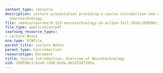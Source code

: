 ```yaml
---
content_type: resource
description: Lecture presentation providing a course introduction and overview of
  neurotechnology.
file: /media/courses/9-123-neurotechnology-in-action-fall-2014/2b9598c3b1a0c2b06b9adb32518f205a_MIT9_123F14_Lec1.pdf
file_type: application/pdf
learning_resource_types:
- Lecture Notes
ocw_type: OCWFile
parent_title: Lecture Notes
parent_type: CourseSection
resourcetype: Document
title: Course Introduction; Overview of Neurotechnology
uid: 2b9598c3-b1a0-c2b0-6b9a-db32518f205a
---
```

